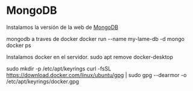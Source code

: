 # MongoDB 
Instalamos la versión de la web de [MongoDB](https://www.mongodb.com/docs/manual/tutorial/install-mongodb-on-ubuntu/)

mongodb a traves de docker
docker run --name my-lame-db -d mongo
docker ps

Instalamos docker en el servidor.
sudo apt remove docker-desktop

sudo mkdir -p /etc/apt/keyrings
curl -fsSL https://download.docker.com/linux/ubuntu/gpg | sudo gpg --dearmor -o /etc/apt/keyrings/docker.gpg
